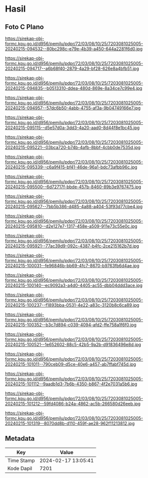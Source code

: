 # Hasil

## Foto C Plano

https://sirekap-obj-formc.kpu.go.id/d956/pemilu/pdpr/72/03/08/10/25/7203081025005-20240215-094532--80bc298c-e79e-4b39-a450-644a2281f6d0.jpg

https://sirekap-obj-formc.kpu.go.id/d956/pemilu/pdpr/72/03/08/10/25/7203081025005-20240215-094717--a6b68f40-2879-4a29-bf28-626e8a4bfb51.jpg

https://sirekap-obj-formc.kpu.go.id/d956/pemilu/pdpr/72/03/08/10/25/7203081025005-20240215-094835--b0513310-ddea-480d-869e-8a34ce7c99e4.jpg

https://sirekap-obj-formc.kpu.go.id/d956/pemilu/pdpr/72/03/08/10/25/7203081025005-20240215-094957--57dc6b50-4abb-4755-af3a-9b04749166e7.jpg

https://sirekap-obj-formc.kpu.go.id/d956/pemilu/pdpr/72/03/08/10/25/7203081025005-20240215-095115--d5e57d0a-3dd3-4a20-aad0-8d44f8e1bc45.jpg

https://sirekap-obj-formc.kpu.go.id/d956/pemilu/pdpr/72/03/08/10/25/7203081025005-20240215-095221--03bca720-b74b-4afb-8bbf-4cbb0de7535d.jpg

https://sirekap-obj-formc.kpu.go.id/d956/pemilu/pdpr/72/03/08/10/25/7203081025005-20240215-095339--c6a9f415-bf41-46de-96a1-bdc73afbb96c.jpg

https://sirekap-obj-formc.kpu.go.id/d956/pemilu/pdpr/72/03/08/10/25/7203081025005-20240215-095500--6d72717f-bbde-457b-8460-89b3e9767475.jpg

https://sirekap-obj-formc.kpu.go.id/d956/pemilu/pdpr/72/03/08/10/25/7203081025005-20240215-095627--7bb5b386-d485-4a88-a404-53f93d77cbe4.jpg

https://sirekap-obj-formc.kpu.go.id/d956/pemilu/pdpr/72/03/08/10/25/7203081025005-20240215-095810--d2e127e7-1317-458e-a509-911e73c55e0c.jpg

https://sirekap-obj-formc.kpu.go.id/d956/pemilu/pdpr/72/03/08/10/25/7203081025005-20240215-095921--77ac39d9-092c-4387-b4fc-2ce215162b7d.jpg

https://sirekap-obj-formc.kpu.go.id/d956/pemilu/pdpr/72/03/08/10/25/7203081025005-20240215-100031--fe96846b-bb69-4fc7-8670-b9763fb6d4ae.jpg

https://sirekap-obj-formc.kpu.go.id/d956/pemilu/pdpr/72/03/08/10/25/7203081025005-20240215-100140--ec9092a3-a4d0-4405-ac55-dbb04ddd3ace.jpg

https://sirekap-obj-formc.kpu.go.id/d956/pemilu/pdpr/72/03/08/10/25/7203081025005-20240215-100237--f1893bba-0531-4e22-a83c-3120b8c6ca89.jpg

https://sirekap-obj-formc.kpu.go.id/d956/pemilu/pdpr/72/03/08/10/25/7203081025005-20240215-100352--b3c7d894-c039-4094-afd2-ffe758a1f6f0.jpg

https://sirekap-obj-formc.kpu.go.id/d956/pemilu/pdpr/72/03/08/10/25/7203081025005-20240215-100521--1e652602-88c5-42b5-9a2b-d91836496e8d.jpg

https://sirekap-obj-formc.kpu.go.id/d956/pemilu/pdpr/72/03/08/10/25/7203081025005-20240215-101011--790ceb09-d5ce-40e6-a457-ab7ffabf745d.jpg

https://sirekap-obj-formc.kpu.go.id/d956/pemilu/pdpr/72/03/08/10/25/7203081025005-20240215-101112--9aadb1d3-7b6b-4350-b867-4f2e7031a5b6.jpg

https://sirekap-obj-formc.kpu.go.id/d956/pemilu/pdpr/72/03/08/10/25/7203081025005-20240215-101212--59fd4086-b24a-4862-ac5b-266580d26eeb.jpg

https://sirekap-obj-formc.kpu.go.id/d956/pemilu/pdpr/72/03/08/10/25/7203081025005-20240215-101319--8070dd8b-d110-459f-ae28-962f11213812.jpg


## Metadata

| Key        | Value               |
| ---------- | ------------------- |
| Time Stamp | 2024-02-17 13:05:41 |
| Kode Dapil | 7201                |




